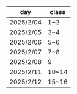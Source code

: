 
| day       | class |
| --------- | ----- |
| 2025/2/04 | 1~2   |
| 2025/2/05 | 3~4   |
| 2025/2/06 | 5~6   |
| 2025/2/07 | 7~8   |
| 2025/2/08 | 9     |
| 2025/2/11 | 10~14 |
| 2025/2/12 | 15~16 |
